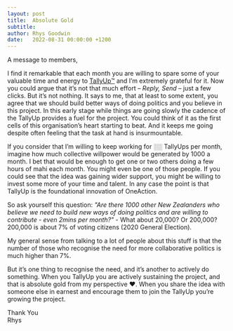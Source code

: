 ```yaml
---
layout: post
title:  Absolute Gold
subtitle:
author: Rhys Goodwin
date:   2022-08-31 00:00:00 +1200
---
```


A message to members,

I find it remarkable that each month you are willing to spare some of your valuable time and energy to <a href="{{site.data.urls.join}}">TallyUp™</a> and I’m extremely grateful for it. Now you could argue that it’s not that much effort – *Reply, Send* – just a few clicks. But it’s not nothing. It says to me, that at least to some extent, you agree that we should build better ways of doing politics and you believe in this project. In this early stage while things are going slowly the cadence of the TallyUp provides a fuel for the project. You could think of it as the first cells of this organisation’s heart starting to beat. And it keeps me going despite often feeling that the task at hand is insurmountable.

If you consider that I’m willing to keep working for <Span class="text-blue-dotted-underline" data-html="true" data-toggle="tooltip" title="Members only!<br>Check lastest TallyUp™ Email!">░░</span> TallyUps per month, imagine how much collective willpower would be generated by 1000 a month. I bet that would be enough to get one or two others doing a few hours of mahi each month. You might even be one of those people. If you could see that the idea was gaining wider support, you might be willing to invest some more of your time and talent. In any case the point is that TallyUp is the foundational innovation of OneAction. 

So ask yourself this question: *"Are there 1000 other New Zealanders who believe we need to build new ways of doing politics and are willing to contribute - even 2mins per month?"* - What about 20,000? Or 200,000? 200,000 is about 7% of voting citizens (2020 General Election).

My general sense from talking to a lot of people about this stuff is that the number of those who recognise the need for more collaborative politics is much higher than 7%. 

But it’s one thing to recognise the need, and it’s another to actively do something. When you TallyUp you are actively sustaining the project, and that is absolute gold from my perspective ❤️. When you share the idea with someone else in earnest and encourage them to join the TallyUp you’re growing the project.

Thank You  
Rhys